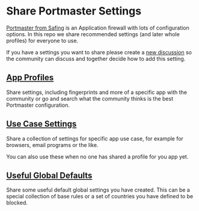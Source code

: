 # Share Portmaster Settings

[Portmaster from Safing](https://safing.io/) is an Application firewall with lots of configuration options. In this repo we share recommended settings (and later whole profiles) for everyone to use.

If you have a settings you want to share please create a [new discussion](https://github.com/Portmaster-Community/apps/discussions/new?category=new-profiles) so the community can discuss and together decide how to add this setting.

## [App Profiles](app-profiles/README.md)

Share settings, including fingerprints and more of a specific app with the community or go and search what the community thinks is the best Portmaster configuration. 

## [Use Case Settings](use-cases/README.md)

Share a collection of settings for specific app use case, for example for browsers, email programs or the like.

You can also use these when no one has shared a profile for you app yet.

## [Useful Global Defaults](global-defaults/README.md)

Share some useful default global settings you have created. This can be a special collection of base rules or a set of countries you have defined to be blocked.

